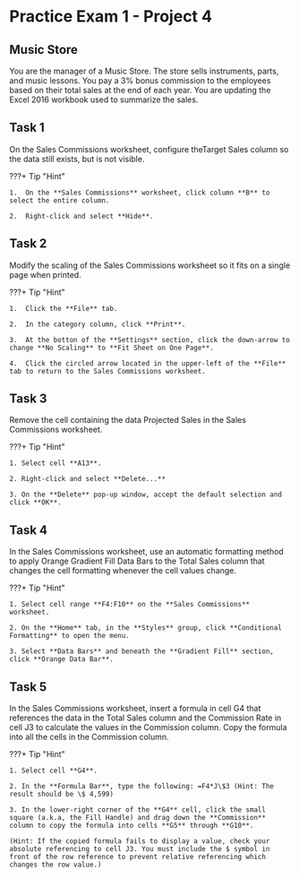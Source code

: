 # Practice Exam 1 - Project 4

## Music Store

You are the manager of a Music Store. The store sells instruments, parts, and music lessons. You pay a 3% bonus commission to the employees based on their total sales at the end of each year. You are updating the Excel 2016 workbook used to summarize the sales.

## Task 1
 
On the Sales Commissions worksheet, configure theTarget Sales column so the data still exists, but is not visible.

???+ Tip "Hint"

    1.  On the **Sales Commissions** worksheet, click column **B** to select the entire column.

    2.  Right-click and select **Hide**. 

## Task 2

Modify the scaling of the Sales Commissions worksheet so it fits on a single page when printed.

???+ Tip "Hint"

    1.  Click the **File** tab.

    2.  In the category column, click **Print**.

    3.  At the botton of the **Settings** section, click the down-arrow to change **No Scaling** to **Fit Sheet on One Page**.

    4.  Click the circled arrow located in the upper-left of the **File** tab to return to the Sales Commissions worksheet.

## Task 3

Remove the cell containing the data Projected Sales in the Sales Commissions worksheet.

???+ Tip "Hint"

    1. Select cell **A13**.

    2. Right-click and select **Delete...**

    3. On the **Delete** pop-up window, accept the default selection and click **OK**. 

## Task 4

In the Sales Commissions worksheet, use an automatic formatting method to apply Orange Gradient Fill Data Bars to the Total Sales column that changes the cell formatting whenever the cell values change.

???+ Tip "Hint"

    1. Select cell range **F4:F10** on the **Sales Commissions** worksheet.

    2. On the **Home** tab, in the **Styles** group, click **Conditional Formatting** to open the menu.

    3. Select **Data Bars** and beneath the **Gradient Fill** section, click **Orange Data Bar**.
 
## Task 5

In the Sales Commissions worksheet, insert a formula in cell G4 that references the data in the Total Sales column and the Commission Rate in cell J3 to calculate the values in the Commission column. Copy the formula into all the cells in the Commission column.

???+ Tip "Hint"

    1. Select cell **G4**.

    2. In the **Formula Bar**, type the following: =F4*J\$3 (Hint: The result should be \$ 4,599)

    3. In the lower-right corner of the **G4** cell, click the small square (a.k.a, the Fill Handle) and drag down the **Commission** column to copy the formula into cells **G5** through **G10**. 

    (Hint: If the copied formula fails to display a value, check your absolute referencing to cell J3. You must include the $ symbol in front of the row reference to prevent relative referencing which changes the row value.)

 

 
